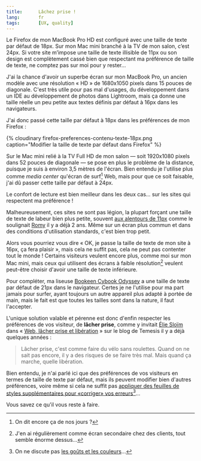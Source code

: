 ```yaml
---
title:      Lâchez prise !
lang:       fr
tags:       [UX, quality]
---
```


Le Firefox de mon MacBook Pro HD est configuré avec une taille de texte par défaut de 18px. Sur mon Mac mini branché à la TV de mon salon, c’est 24px. Si votre site m’impose une taille de texte illisible de 11px ou son design est complètement cassé bien que respectant ma préférence de taille de texte, ne comptez pas sur moi pour y rester…

J'ai la chance d'avoir un superbe écran sur mon MacBook Pro, un ancien modèle avec une résolution « HD » de 1680x1050 pixels dans 15 pouces de diagonale. C'est très utile pour pas mal d'usages, du développement dans un IDE au développement de photos dans Lightroom, mais ça donne une taille réelle un peu petite aux textes définis par défaut à 16px dans les navigateurs.

J'ai donc passé cette taille par défaut à 18px dans les préférences de mon Firefox :

{% cloudinary firefox-preferences-contenu-texte-18px.png caption="Modifier la taille de texte par défaut dans Firefox" %}

Sur le Mac mini relié à la TV Full HD de mon salon — soit 1920x1080 pixels dans 52 pouces de diagonale — se pose en plus le problème de la distance, puisque je suis à environ 3,5 mètres de l'écran. Bien entendu je l'utilise plus comme *media center* qu'écran de surf[^1] Web, mais pour que ce soit faisable, j'ai dû passer cette taille par défaut à 24px.

Le confort de lecture est bien meilleur dans les deux cas… sur les sites qui respectent ma préférence !

Malheureusement, ces sites ne sont pas légion, la plupart forçant une taille de texte de labeur bien plus petite, souvent [aux alentours de 11px](http://romy.tetue.net/stop-arial-11px) comme le soulignait [Romy](https://twitter.com/tetue) il y a déjà 2 ans. Même sur un écran plus commun et dans des conditions d'utilisation standards, c'est bien trop petit.

Alors vous pourriez vous dire « OK, je passe la taille de texte de mon site à 16px, ça fera plaisir », mais cela ne suffit pas, cela ne peut pas contenter tout le monde ! Certains visiteurs veulent encore plus, comme moi sur mon Mac mini, mais ceux qui utilisent des écrans à faible résolution[^2] veulent peut-être choisir d'avoir une taille de texte inférieure.

Pour compléter, ma liseuse [Bookeen Cybook Odyssey](http://www.bookeen.com/fr/cybook-odyssey-2013-edition) a une taille de texte par défaut de 21px dans le navigateur. Certes je ne l'utilise pour ma part jamais pour surfer, ayant toujours un autre appareil plus adapté à portée de main, mais le fait est que toutes les tailles sont dans la nature, il faut l'accepter.

L'unique solution valable et pérenne est donc d'enfin respecter les préférences de vos visiteur, de **lâcher prise**, comme y invitait [Élie Sloïm](https://twitter.com/ElieSl) dans « [Web, lâcher prise et libération](http://blog.temesis.com/post/2009/09/21/lacher-prise) » sur le blog de Temesis il y a déjà quelques années :

> Lâcher prise, c'est comme faire du vélo sans roulettes. Quand on ne sait pas encore, il y a des risques de se faire très mal. Mais quand ça marche, quelle libération.

Bien entendu, je n'ai parlé ici que des préférences de vos visiteurs en termes de taille de texte par défaut, mais ils peuvent modifier bien d'autres préférences, voire même si cela ne suffit pas [appliquer des feuilles de styles supplémentaires pour «corriger» vos erreurs](http://userstyles.org/)[^3]…

Vous savez ce qu'il vous reste à faire.


[^1]: On dit encore ça de nos jours ?

[^2]: J'en ai régulièrement comme écran secondaire chez des clients, tout semble énorme dessus…

[^3]: On ne discute pas [les goûts et les couleurs](http://userstyles.org/styles/26756/facebook-st-valentin-by-hornetovore-d)…
